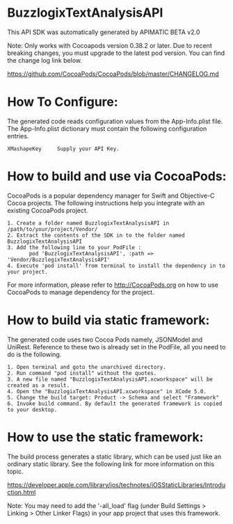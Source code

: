 BuzzlogixTextAnalysisAPI
=================
This API SDK was automatically generated by APIMATIC BETA v2.0

Note: Only works with Cocoapods version 0.38.2 or later. Due to recent breaking changes, you must upgrade to the latest pod version. You can find the change log link below.

https://github.com/CocoaPods/CocoaPods/blob/master/CHANGELOG.md

How To Configure:
=================
The generated code reads configuration values from the App-Info.plist file.
The App-Info.plist dictionary must contain the following configuration entries.

	XMashapeKey		Supply your API Key. 

How to build and use via CocoaPods: 
=============
CocoaPods is a popular dependency manager for Swift and Objective-C Cocoa projects. 
The following instructions help you integrate with an existing CocoaPods project.

    1. Create a folder named BuzzlogixTextAnalysisAPI in /path/to/your/project/Vendor/
    2. Extract the contents of the SDK in to the folder named BuzzlogixTextAnalysisAPI
    3. Add the following line to your PodFile : 
	       pod 'BuzzlogixTextAnalysisAPI', :path => 'Vendor/BuzzlogixTextAnalysisAPI'
    4. Execute 'pod install' from terminal to install the dependency in to your project.

For more information, please refer to http://CocoaPods.org on how to use CocoaPods to manage dependency for the project. 

How to build via static framework: 
=============
The generated code uses two Cocoa Pods namely, JSONModel and UniRest.
Reference to these two is already set in the PodFile, all you need to do is
the following.

    1. Open terminal and goto the unarchived directory.
    2. Run command "pod install" without the quotes. 
    3. A new file named "BuzzlogixTextAnalysisAPI.xcworkspace" will be created as a result.
    4. Open the "BuzzlogixTextAnalysisAPI.xcworkspace" in XCode 5.0.
    5. Change the build target: Product -> Schema and select "Framework"
    6. Invoke build command. By default the generated framework is copied to your desktop. 

How to use the static framework:
===========
The build process generates a static library, which can be used just like an
ordinary static library. See the following link for more information on this
topic.

https://developer.apple.com/library/ios/technotes/iOSStaticLibraries/Introduction.html

Note: You may need to add the '-all_load' flag (under Build Settings > Linking > Other Linker Flags) in your app project that uses this framework. 
	